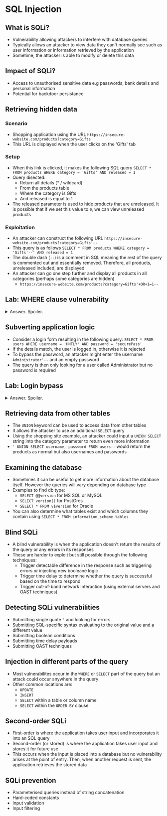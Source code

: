 # SQL Injection
## What is SQLi?
  - Vulnerability allowing attackers to interfere with database queries
  - Typically allows an attacker to view data they can't normally see such as user information or information retrieved by the application
  - Sometime, the attacker is able to modify or delete this data
    
## Impact of SQLi?
  - Access to unauthorised sensitive data e.g passwords, bank details and personal information
  - Potential for backdoor persistance 
    
## Retrieving hidden data
### Scenario    
  - Shopping application using the URL `https://insecure-website.com/products?category=Gifts`
  - This URL is displayed when the user clicks on the 'Gifts' tab
### Setup
  - When this link is clicked, it makes the following SQL query `SELECT * FROM products WHERE category = 'Gifts' AND released = 1`
  - Query disected:
    - Return all details (* / wildcard)
    - From the products table
    - Where the category is Gifts
    - And released is equal to 1
  - The released parameter is used to hide products that are unreleased. It is possible that if we set this value to `0`, we can view unreleased products
### Exploitation
  - An attacker can construct the following URL `https://insecure-website.com/products?category=Gifts'--`
  - This query is as follows `SELECT * FROM products WHERE category = 'Gifts'--' AND released = 1`
  - The double dash (`--`) is a comment in SQL meaning the rest of the query is commented out and essentially removed. Therefore, all products, unreleased included, are displayed
  - An attacker can go one step further and display all products in all categories (perhaps some categories are hidden)
    - `https://insecure-website.com/products?category=Gifts'+OR+1=1--`

## Lab: WHERE clause vulnerability
<details> 
  <summary> Answer. Spoiler. </summary>
   {URL}/filter?category=Gifts' OR 1=1--
</details>

## Subverting application logic
  - Consider a login form resulting in the following query: `SELECT * FROM users WHERE username = 'HNTLY' AND password = 'securePass'`
  - If the details match, the user is logged in, otherwise it is rejected
  - To bypass the password, an attacker might enter the username `Administrator'--` and an empty password
  - The query is then only looking for a user called Administrator but no password is required
  
## Lab: Login bypass
<details> 
  <summary> Answer. Spoiler. </summary>
   Username = Administrator'--
   
   Password = password
</details>

## Retrieving data from other tables
  - The `UNION` keyword can be used to access data from other tables
  - It allows the attacker to use an additional `SELECT` query
  - Using the shopping site example, an attacker could input a `UNION SELECT` string into the category parameter to return even more information
  - `' UNION SELECT username, password FROM users--` would return the products as normal but also usernames and passwords

## Examining the database
  - Sometimes it can be useful to get more information about the database itself. However the queries will vary depending on database type
  - Examples to find db type:
    - `SELECT @@version` for MS SQL or MySQL
    - `SELECT version()` for PostGres
    - `SELECT * FROM v$version` for Oracle
  - You can also determine what tables exist and which columns they contain using `SELECT * FROM information_scheme.tables`
  
## Blind SQLi
  - A blind vulnerability is when the application doesn't return the results of the query or any errors in its responses
  - These are harder to exploit but still possible through the following techniques:
    - Trigger detectable difference in the response such as triggering errors or injecting new booleane logic
    - Trigger time delay to determine whether the query is successful based on the time to respond
    - Trigger out-of-band network interaction (using external servers and OAST techniques)
    
 ## Detecting SQLi vulnerabilities
  - Submitting single quote `'` and looking for errors
  - Submitting SQL-specific syntax evaluating to the original value and a different value
  - Submitting boolean conditions
  - Submitting time delay payloads
  - Submitting OAST techniques
  
## Injection in different parts of the query
  - Most vulnerabilites occur in the `WHERE` or `SELECT` part of the query but an attack could occur anywhere in the query
  - Other common locations are:
    - `UPDATE`
    - `INSERT`
    - `SELECT` within a table or column name
    - `SELECT` within the `ORDER BY` clause
    
## Second-order SQLi
  - First-order is where the application takes user input and incorporates it into an SQL query
  - Second-order (or stored) is where the application takes user input and stores it for future use
  - This occurs when the input is placed into a database but no vulnerability arises at the point of entry. Then, when another request is sent, the application retrieves the stored data
  
## SQLi prevention
  - Parameterised queries instead of string concatenation
  - Hard-coded constants 
  - Input validation
  - Input filtering



